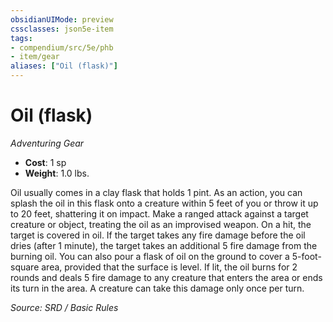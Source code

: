 ```yaml
---
obsidianUIMode: preview
cssclasses: json5e-item
tags:
- compendium/src/5e/phb
- item/gear
aliases: ["Oil (flask)"]
---
```

# Oil (flask)
*Adventuring Gear*  

- **Cost**: 1 sp
- **Weight**: 1.0 lbs.

Oil usually comes in a clay flask that holds 1 pint. As an action, you can splash the oil in this flask onto a creature within 5 feet of you or throw it up to 20 feet, shattering it on impact. Make a ranged attack against a target creature or object, treating the oil as an improvised weapon. On a hit, the target is covered in oil. If the target takes any fire damage before the oil dries (after 1 minute), the target takes an additional 5 fire damage from the burning oil. You can also pour a flask of oil on the ground to cover a 5-foot-square area, provided that the surface is level. If lit, the oil burns for 2 rounds and deals 5 fire damage to any creature that enters the area or ends its turn in the area. A creature can take this damage only once per turn.

*Source: SRD / Basic Rules*